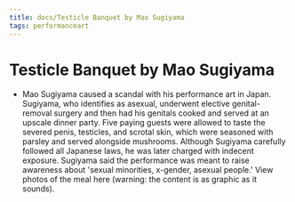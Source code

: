 ```yaml
---
title: docs/Testicle Banquet by Mao Sugiyama
tags: performanceart
---
```


# Testicle Banquet by Mao Sugiyama
- Mao Sugiyama caused a scandal with his performance art in Japan. Sugiyama, who identifies as asexual, underwent elective genital-removal surgery and then had his genitals cooked and served at an upscale dinner party. Five paying guests were allowed to taste the severed penis, testicles, and scrotal skin, which were seasoned with parsley and served alongside mushrooms. Although Sugiyama carefully followed all Japanese laws, he was later charged with indecent exposure. Sugiyama said the performance was meant to raise awareness about 'sexual minorities, x-gender, asexual people.' View photos of the meal here (warning: the content is as graphic as it sounds).